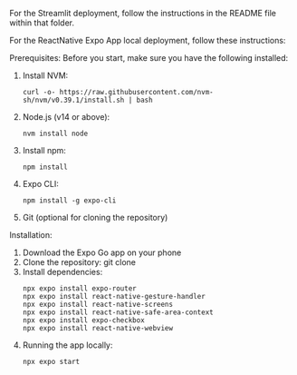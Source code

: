 For the Streamlit deployment, follow the instructions in the README file within that folder.

For the ReactNative Expo App local deployment, follow these instructions:

Prerequisites:
Before you start, make sure you have the following installed:
1. Install NVM:
   ```
   curl -o- https://raw.githubusercontent.com/nvm-sh/nvm/v0.39.1/install.sh | bash
   ```
2. Node.js (v14 or above):
   ```
   nvm install node
   ```
3. Install npm:
   ```
   npm install
   ```
4. Expo CLI:
   ```
   npm install -g expo-cli
   ```
5. Git (optional for cloning the repository)

Installation:
1. Download the Expo Go app on your phone
2. Clone the repository: git clone <repository-url>
3. Install dependencies:
   ```
   npx expo install expo-router
   npx expo install react-native-gesture-handler
   npx expo install react-native-screens
   npx expo install react-native-safe-area-context
   npx expo install expo-checkbox
   npx expo install react-native-webview
   ```
4. Running the app locally:
   ```
   npx expo start
   ```

   
   
